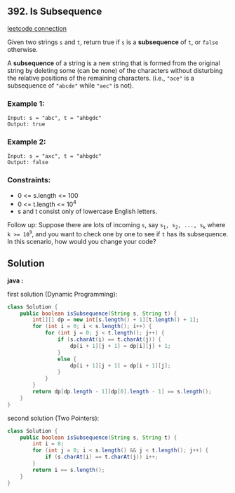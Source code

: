 ## 392. Is Subsequence

[leetcode connection](https://leetcode.com/problems/is-subsequence/)

Given two strings `s` and `t`, return true if `s` is a **subsequence** of `t`, or `false` otherwise.

A **subsequence** of a string is a new string that is formed from the original string by deleting some (can be none) of the characters without disturbing the relative positions of the remaining characters. (i.e., `"ace"` is a subsequence of `"abcde"` while `"aec"` is not).

### Example 1:
```
Input: s = "abc", t = "ahbgdc"
Output: true
```

### Example 2:
```
Input: s = "axc", t = "ahbgdc"
Output: false
```

### Constraints:

* 0 <= s.length <= 100
* 0 <= t.length <= 10<sup>4</sup>
* s and t consist only of lowercase English letters.
 

Follow up: Suppose there are lots of incoming `s`, say `s`<sub>`1`</sub>`, s`<sub>`2`</sub>`, ..., s`<sub>`k`</sub> where `k >= 10`<sup>`9`</sup>, and you want to check one by one to see if `t` has its subsequence. In this scenario, how would you change your code?

## Solution

**java :**

first solution (Dynamic Programming):
```java
class Solution {
    public boolean isSubsequence(String s, String t) {
        int[][] dp = new int[s.length() + 1][t.length() + 1];
        for (int i = 0; i < s.length(); i++) {
            for (int j = 0; j < t.length(); j++) {
                if (s.charAt(i) == t.charAt(j)) {
                    dp[i + 1][j + 1] = dp[i][j] + 1;
                }
                else {
                    dp[i + 1][j + 1] = dp[i + 1][j];
                }
            }
        }
        return dp[dp.length - 1][dp[0].length - 1] == s.length();
    }
}
```

second solution (Two Pointers):
```java
class Solution {
    public boolean isSubsequence(String s, String t) {
        int i = 0;
        for (int j = 0; i < s.length() && j < t.length(); j++) {
            if (s.charAt(i) == t.charAt(j)) i++;
        }
        return i == s.length();
    }
}
```